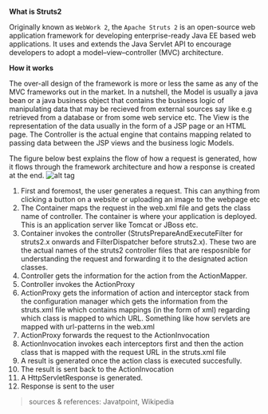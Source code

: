 **What is Struts2**

Originally known as `WebWork 2`, the `Apache Struts 2` is an open-source web application framework for developing enterprise-ready Java EE based web applications. It uses and extends the Java Servlet API to encourage developers to adopt a model–view–controller (MVC) architecture.


**How it works**

The over-all design of the framework is more or less the same as any of the MVC frameworks out in the market. In a nutshell, the Model is usually a java bean or a java business object that contains the business logic of manipulating data that may be recieved from external sources say like e.g retrieved from a database or from some web service etc. The View is the representation of the data usually in the form of a JSP page or an HTML page. The Controller is the actual engine that contains mapping related to passing data between the JSP views and the business logic Models.

The figure below best explains the flow of how a request is generated, how it flows through the framework architecture and how a response is created at the end.
![alt tag](http://www.javatpoint.com/images/st/struts2flow.jpg)

1. First and foremost, the user generates a request. This can anything from clicking a button on a website or uploading an image to the webpage etc
2. The Container maps the request in the web.xml file and gets the class name of controller. The container is where your application is deployed. This is an application server like Tomcat or JBoss etc.
3. Container invokes the controller (StrutsPrepareAndExecuteFilter for struts2.x onwards and FilterDispatcher before struts2.x). These two are the actual names of the struts2 controller files that are resposnible for understanding the request and forwarding it to the designated action classes.
3. Controller gets the information for the action from the ActionMapper.
5. Controller invokes the ActionProxy
6. ActionProxy gets the information of action and interceptor stack from the configuration manager which gets the information from the struts.xml file which contains mappings (in the form of xml) regarding which class is mapped to which URL. Something like how servlets are mapped with url-patterns in the web.xml
7. ActionProxy forwards the request to the ActionInvocation
8. ActionInvocation invokes each interceptors first and then the action class that is mapped with the request URL in the struts.xml file
9. A result is generated once the action class is executed succesfully.
10. The result is sent back to the ActionInvocation
11. A HttpServletResponse is generated.
12. Response is sent to the user

> sources & references: Javatpoint, Wikipedia
